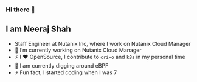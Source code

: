 ### Hi there 👋

## I am Neeraj Shah

- Staff Engineer at Nutanix Inc, where I work on Nutanix Cloud Manager
- 🔭 I’m currently working on Nutanix Cloud Manager
- ⚡ I ❤️ OpenSource, I contribute to `cri-o` and `k8s` in my personal time
- 🌱 I am currently digging around eBPF 
- ⚡ Fun fact, I started coding when I was 7

<!--
**n4j/n4j** is a ✨ _special_ ✨ repository because its `README.md` (this file) appears on your GitHub profile.

Here are some ideas to get you started:

- 🔭 I’m currently working on ...
- 🌱 I’m currently learning ...
- 👯 I’m looking to collaborate on ...
- 🤔 I’m looking for help with ...
- 💬 Ask me about ...
- 📫 How to reach me: ...
- 😄 Pronouns: ...
- ⚡ Fun fact: ...
-->
